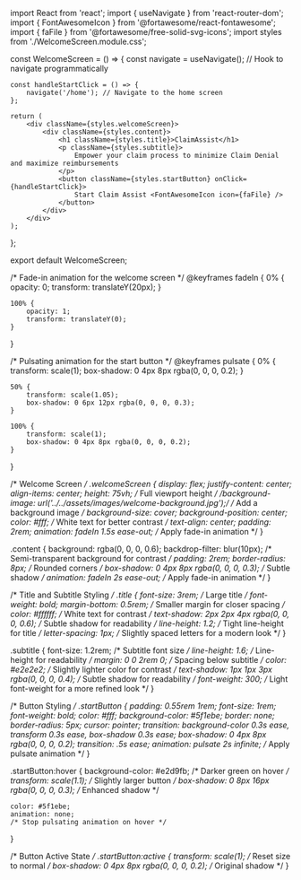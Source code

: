 import React from 'react';
import { useNavigate } from 'react-router-dom';
import { FontAwesomeIcon } from '@fortawesome/react-fontawesome';
import { faFile } from '@fortawesome/free-solid-svg-icons';
import styles from './WelcomeScreen.module.css';

const WelcomeScreen = () => {
    const navigate = useNavigate(); // Hook to navigate programmatically

    const handleStartClick = () => {
        navigate('/home'); // Navigate to the home screen
    };

    return (
        <div className={styles.welcomeScreen}>
            <div className={styles.content}>
                <h1 className={styles.title}>ClaimAssist</h1>
                <p className={styles.subtitle}>
                    Empower your claim process to minimize Claim Denial and maximize reimbursements
                </p>
                <button className={styles.startButton} onClick={handleStartClick}>
                    Start Claim Assist <FontAwesomeIcon icon={faFile} />
                </button>
            </div>
        </div>
    );
};

export default WelcomeScreen;


/* Fade-in animation for the welcome screen */
@keyframes fadeIn {
    0% {
        opacity: 0;
        transform: translateY(20px);
    }

    100% {
        opacity: 1;
        transform: translateY(0);
    }
}

/* Pulsating animation for the start button */
@keyframes pulsate {
    0% {
        transform: scale(1);
        box-shadow: 0 4px 8px rgba(0, 0, 0, 0.2);
    }

    50% {
        transform: scale(1.05);
        box-shadow: 0 6px 12px rgba(0, 0, 0, 0.3);
    }

    100% {
        transform: scale(1);
        box-shadow: 0 4px 8px rgba(0, 0, 0, 0.2);
    }
}

/* Welcome Screen */
.welcomeScreen {
    display: flex;
    justify-content: center;
    align-items: center;
    height: 75vh;
    /* Full viewport height */
    /*background-image: url('../../assets/images/welcome-background.jpg');*/
    /* Add a background image */
    background-size: cover;
    background-position: center;
    color: #fff;
    /* White text for better contrast */
    text-align: center;
    padding: 2rem;
    animation: fadeIn 1.5s ease-out;
    /* Apply fade-in animation */
}

.content {
    background: rgba(0, 0, 0, 0.6);
    backdrop-filter: blur(10px);
    /* Semi-transparent background for contrast */
    padding: 2rem;
    border-radius: 8px;
    /* Rounded corners */
    box-shadow: 0 4px 8px rgba(0, 0, 0, 0.3);
    /* Subtle shadow */
    animation: fadeIn 2s ease-out;
    /* Apply fade-in animation */
}


/* Title and Subtitle Styling */
.title {
    font-size: 3rem; /* Large title */
    font-weight: bold;
    margin-bottom: 0.5rem; /* Smaller margin for closer spacing */
    color: #ffffff; /* White text for contrast */
    text-shadow: 2px 2px 4px rgba(0, 0, 0, 0.6); /* Subtle shadow for readability */
    line-height: 1.2; /* Tight line-height for title */
    letter-spacing: 1px; /* Slightly spaced letters for a modern look */
}

.subtitle {
    font-size: 1.2rem; /* Subtitle font size */
    line-height: 1.6; /* Line-height for readability */
    margin: 0 0 2rem 0; /* Spacing below subtitle */
    color: #e2e2e2; /* Slightly lighter color for contrast */
    text-shadow: 1px 1px 3px rgba(0, 0, 0, 0.4); /* Subtle shadow for readability */
    font-weight: 300; /* Light font-weight for a more refined look */
}


/* Button Styling */
.startButton {
    padding: 0.55rem 1rem;
    font-size: 1rem;
    font-weight: bold;
    color: #fff;
    background-color: #5f1ebe;
    border: none;
    border-radius: 5px;
    cursor: pointer;
    transition: background-color 0.3s ease, transform 0.3s ease, box-shadow 0.3s ease;
    box-shadow: 0 4px 8px rgba(0, 0, 0, 0.2);
    transition: .5s ease;
    animation: pulsate 2s infinite;
    /* Apply pulsate animation */
}

.startButton:hover {
    background-color: #e2d9fb;
    /* Darker green on hover */
    transform: scale(1.1);
    /* Slightly larger button */
    box-shadow: 0 8px 16px rgba(0, 0, 0, 0.3); /* Enhanced shadow */

    color: #5f1ebe;
    animation: none;
    /* Stop pulsating animation on hover */
}

/* Button Active State */
.startButton:active {
    transform: scale(1); /* Reset size to normal */
    box-shadow: 0 4px 8px rgba(0, 0, 0, 0.2); /* Original shadow */
}
